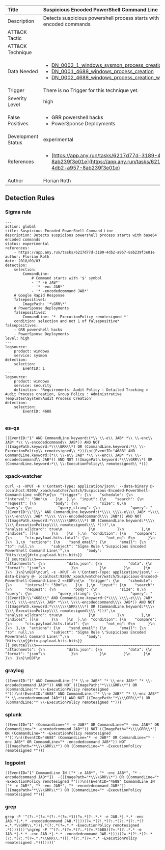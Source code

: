 | Title                | Suspicious Encoded PowerShell Command Line                                                                                                                                                 |
|:---------------------|:------------------------------------------------------------------------------------------------------------------------------------------------------------|
| Description          | Detects suspicious powershell process starts with base64 encoded commands                                                                                                                                           |
| ATT&amp;CK Tactic    | <ul></ul>  |
| ATT&amp;CK Technique | <ul></ul>                             |
| Data Needed          | <ul><li>[DN_0003_1_windows_sysmon_process_creation](../Data_Needed/DN_0003_1_windows_sysmon_process_creation.md)</li><li>[DN_0001_4688_windows_process_creation](../Data_Needed/DN_0001_4688_windows_process_creation.md)</li><li>[DN_0002_4688_windows_process_creation_with_commandline](../Data_Needed/DN_0002_4688_windows_process_creation_with_commandline.md)</li></ul>                                                         |
| Trigger              |  There is no Trigger for this technique yet.  |
| Severity Level       | high                                                                                                                                                 |
| False Positives      | <ul><li>GRR powershell hacks</li><li>PowerSponse Deployments</li></ul>                                                                  |
| Development Status   | experimental                                                                                                                                                |
| References           | <ul><li>[https://app.any.run/tasks/6217d77d-3189-4db2-a957-8ab239f3e01e](https://app.any.run/tasks/6217d77d-3189-4db2-a957-8ab239f3e01e)</li></ul>                                                          |
| Author               | Florian Roth                                                                                                                                                |


## Detection Rules

### Sigma rule

```
---
action: global
title: Suspicious Encoded PowerShell Command Line
description: Detects suspicious powershell process starts with base64 encoded commands
status: experimental
references:
    - https://app.any.run/tasks/6217d77d-3189-4db2-a957-8ab239f3e01e
author: Florian Roth
date: 2018/09/03
detection:
    selection:
        CommandLine:
            # Command starts with '$' symbol
            - '* -e JAB*'
            - '* -enc JAB*'
            - '* -encodedcommand JAB*'
    # Google Rapid Response
    falsepositive1:
        ImagePath: '*\GRR\*'
    # PowerSponse deployments
    falsepositive2: 
        CommandLine: '* -ExecutionPolicy remotesigned *'
    condition: selection and not 1 of falsepositive*
falsepositives: 
    - GRR powershell hacks
    - PowerSponse Deployments
level: high
---
logsource:
    product: windows
    service: sysmon
detection:
    selection:
        EventID: 1
---
logsource:
    product: windows
    service: security
    definition: 'Requirements: Audit Policy : Detailed Tracking > Audit Process creation, Group Policy : Administrative Templates\System\Audit Process Creation'
detection:
    selection:
        EventID: 4688


```




### es-qs
    
```
((EventID:"1" AND CommandLine.keyword:(*\\ \\-e\\ JAB* *\\ \\-enc\\ JAB* *\\ \\-encodedcommand\\ JAB*)) AND NOT ((ImagePath.keyword:*\\\\GRR\\*) OR (CommandLine.keyword:*\\ \\-ExecutionPolicy\\ remotesigned\\ *)))\n((EventID:"4688" AND CommandLine.keyword:(*\\ \\-e\\ JAB* *\\ \\-enc\\ JAB* *\\ \\-encodedcommand\\ JAB*)) AND NOT ((ImagePath.keyword:*\\\\GRR\\*) OR (CommandLine.keyword:*\\ \\-ExecutionPolicy\\ remotesigned\\ *)))
```


### xpack-watcher
    
```
curl -s -XPUT -H \'Content-Type: application/json\' --data-binary @- localhost:9200/_xpack/watcher/watch/Suspicious-Encoded-PowerShell-Command-Line <<EOF\n{\n  "trigger": {\n    "schedule": {\n      "interval": "30m"\n    }\n  },\n  "input": {\n    "search": {\n      "request": {\n        "body": {\n          "size": 0,\n          "query": {\n            "query_string": {\n              "query": "((EventID:\\"1\\" AND CommandLine.keyword:(*\\\\ \\\\-e\\\\ JAB* *\\\\ \\\\-enc\\\\ JAB* *\\\\ \\\\-encodedcommand\\\\ JAB*)) AND NOT ((ImagePath.keyword:*\\\\\\\\GRR\\\\*) OR (CommandLine.keyword:*\\\\ \\\\-ExecutionPolicy\\\\ remotesigned\\\\ *)))",\n              "analyze_wildcard": true\n            }\n          }\n        },\n        "indices": []\n      }\n    }\n  },\n  "condition": {\n    "compare": {\n      "ctx.payload.hits.total": {\n        "not_eq": 0\n      }\n    }\n  },\n  "actions": {\n    "send_email": {\n      "email": {\n        "to": null,\n        "subject": "Sigma Rule \'Suspicious Encoded PowerShell Command Line\'",\n        "body": "Hits:\\n{{#ctx.payload.hits.hits}}{{_source}}\\n================================================================================\\n{{/ctx.payload.hits.hits}}",\n        "attachments": {\n          "data.json": {\n            "data": {\n              "format": "json"\n            }\n          }\n        }\n      }\n    }\n  }\n}\nEOF\ncurl -s -XPUT -H \'Content-Type: application/json\' --data-binary @- localhost:9200/_xpack/watcher/watch/Suspicious-Encoded-PowerShell-Command-Line-2 <<EOF\n{\n  "trigger": {\n    "schedule": {\n      "interval": "30m"\n    }\n  },\n  "input": {\n    "search": {\n      "request": {\n        "body": {\n          "size": 0,\n          "query": {\n            "query_string": {\n              "query": "((EventID:\\"4688\\" AND CommandLine.keyword:(*\\\\ \\\\-e\\\\ JAB* *\\\\ \\\\-enc\\\\ JAB* *\\\\ \\\\-encodedcommand\\\\ JAB*)) AND NOT ((ImagePath.keyword:*\\\\\\\\GRR\\\\*) OR (CommandLine.keyword:*\\\\ \\\\-ExecutionPolicy\\\\ remotesigned\\\\ *)))",\n              "analyze_wildcard": true\n            }\n          }\n        },\n        "indices": []\n      }\n    }\n  },\n  "condition": {\n    "compare": {\n      "ctx.payload.hits.total": {\n        "not_eq": 0\n      }\n    }\n  },\n  "actions": {\n    "send_email": {\n      "email": {\n        "to": null,\n        "subject": "Sigma Rule \'Suspicious Encoded PowerShell Command Line\'",\n        "body": "Hits:\\n{{#ctx.payload.hits.hits}}{{_source}}\\n================================================================================\\n{{/ctx.payload.hits.hits}}",\n        "attachments": {\n          "data.json": {\n            "data": {\n              "format": "json"\n            }\n          }\n        }\n      }\n    }\n  }\n}\nEOF\n
```


### graylog
    
```
((EventID:"1" AND CommandLine:("* \\-e JAB*" "* \\-enc JAB*" "* \\-encodedcommand JAB*")) AND NOT ((ImagePath:"*\\\\GRR\\*") OR (CommandLine:"* \\-ExecutionPolicy remotesigned *")))\n((EventID:"4688" AND CommandLine:("* \\-e JAB*" "* \\-enc JAB*" "* \\-encodedcommand JAB*")) AND NOT ((ImagePath:"*\\\\GRR\\*") OR (CommandLine:"* \\-ExecutionPolicy remotesigned *")))
```


### splunk
    
```
((EventID="1" (CommandLine="* -e JAB*" OR CommandLine="* -enc JAB*" OR CommandLine="* -encodedcommand JAB*")) NOT ((ImagePath="*\\\\GRR\\*") OR (CommandLine="* -ExecutionPolicy remotesigned *")))\n((EventID="4688" (CommandLine="* -e JAB*" OR CommandLine="* -enc JAB*" OR CommandLine="* -encodedcommand JAB*")) NOT ((ImagePath="*\\\\GRR\\*") OR (CommandLine="* -ExecutionPolicy remotesigned *")))
```


### logpoint
    
```
((EventID="1" CommandLine IN ["* -e JAB*", "* -enc JAB*", "* -encodedcommand JAB*"])  -((ImagePath="*\\\\GRR\\*") OR (CommandLine="* -ExecutionPolicy remotesigned *")))\n((EventID="4688" CommandLine IN ["* -e JAB*", "* -enc JAB*", "* -encodedcommand JAB*"])  -((ImagePath="*\\\\GRR\\*") OR (CommandLine="* -ExecutionPolicy remotesigned *")))
```


### grep
    
```
grep -P '^(?:.*(?=.*(?:.*(?=.*1)(?=.*(?:.*.* -e JAB.*|.*.* -enc JAB.*|.*.* -encodedcommand JAB.*))))(?=.*(?!.*(?:.*(?:.*(?:.*(?=.*.*\\GRR\\.*))|.*(?:.*(?=.*.* -ExecutionPolicy remotesigned .*)))))))'\ngrep -P '^(?:.*(?=.*(?:.*(?=.*4688)(?=.*(?:.*.* -e JAB.*|.*.* -enc JAB.*|.*.* -encodedcommand JAB.*))))(?=.*(?!.*(?:.*(?:.*(?:.*(?=.*.*\\GRR\\.*))|.*(?:.*(?=.*.* -ExecutionPolicy remotesigned .*)))))))'
```


